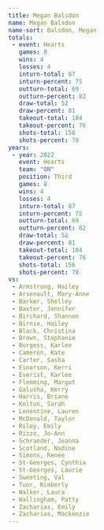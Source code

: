 ```yaml
---
title: Megan Balsdon
name: Megan Balsdon
name-sort: Balsdon, Megan
totals:
 - event: Hearts
   games: 8
   wins: 4
   losses: 4
   inturn-total: 87
   inturn-percent: 75
   outturn-total: 69
   outturn-percent: 82
   draw-total: 52
   draw-percent: 81
   takeout-total: 104
   takeout-percent: 76
   shots-total: 156
   shots-percent: 78
years:
 - year: 2022
   event: Hearts
   team: "ON"
   position: Third
   games: 8
   wins: 4
   losses: 4
   inturn-total: 87
   inturn-percent: 75
   outturn-total: 69
   outturn-percent: 82
   draw-total: 52
   draw-percent: 81
   takeout-total: 104
   takeout-percent: 76
   shots-total: 156
   shots-percent: 78
vs:
 - Armstrong, Hailey
 - Arsenault, Mary-Anne
 - Barker, Shelley
 - Baxter, Jennifer
 - Birchard, Shannon
 - Birnie, Hailey
 - Black, Christina
 - Brown, Stephanie
 - Burgess, Karlee
 - Cameron, Kate
 - Carter, Sasha
 - Einarson, Kerri
 - Everist, Karlee
 - Flemming, Margot
 - Galusha, Kerry
 - Harris, Briane
 - Koltun, Sarah
 - Lenentine, Lauren
 - McDonald, Taylor
 - Riley, Emily
 - Rizzo, Jo-Ann
 - Schraeder, Jeanna
 - Scotland, Nadine
 - Simons, Renee
 - St-Georges, Cynthia
 - St-Georges, Laurie
 - Sweeting, Val
 - Tuor, Kimberly
 - Walker, Laura
 - Wallingham, Patty
 - Zacharias, Emily
 - Zacharias, Mackenzie
---
```

